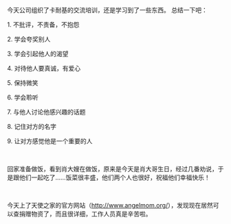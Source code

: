 <div id="sina_keyword_ad_area2" class="articalContent  ">
			<p>今天公司组织了卡耐基的交流培训，还是学习到了一些东西。 总结一下吧：</P>
<p>1. 不批评，不责备，不抱怨</P>
<p>2. 学会夸奖别人</P>
<p>3. 学会引起他人的渴望</P>
<p>4. 对待他人要真诚，有爱心</P>
<p>5. 保持微笑</P>
<p>6. 学会聆听</P>
<p>7. 与他人讨论他感兴趣的话题</P>
<p>8. 记住对方的名字</P>
<p>9. 让对方感觉他是一个重要的人</P>
<p>&nbsp;<wbr></P>
<p>
回家准备做饭，看到肖大嫂在做饭，原来是今天是肖大哥生日，经过几番劝说，于是跟他们一起吃了……饭菜很丰盛，他们两个人也很好，祝福他们幸福快乐！</P>
<p>&nbsp;<wbr></P>
<p>今天上了天使之家的官方网站（<a HREF="http://www.angelmom.org/">http://www.angelmom.org/</A>），发现现在居然可以查捐赠物资了，而且很详细，工作人员真是辛苦啦。</P>							
		</div>